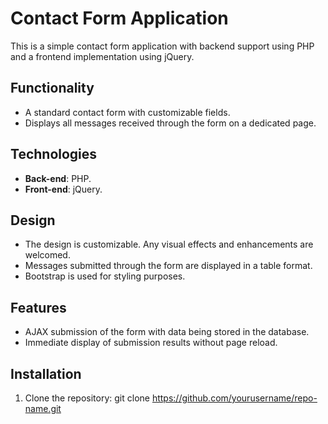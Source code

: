 # Contact Form Application

This is a simple contact form application with backend support using PHP and a frontend implementation using jQuery.

## Functionality

- A standard contact form with customizable fields.
- Displays all messages received through the form on a dedicated page.

## Technologies

- **Back-end**: PHP.
- **Front-end**: jQuery.

## Design

- The design is customizable. Any visual effects and enhancements are welcomed.
- Messages submitted through the form are displayed in a table format.
- Bootstrap is used for styling purposes.

## Features

- AJAX submission of the form with data being stored in the database.
- Immediate display of submission results without page reload.

## Installation

1. Clone the repository:
   git clone https://github.com/yourusername/repo-name.git